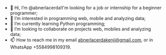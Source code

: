- 👋 Hi, I’m @abnerlacerda!I'm looking for a job or internship for a beginner programmer;
- 👀 I’m interested in programming web, mobile and analyzing data;
- 🌱 I’m currently learning Python programming;
- 💞️ I’m looking to collaborate on projects web, mobiles and analyzing data;
- 📫 How to reach me in my email abnerlacerdakenji@gmail.com, or in WhatsApp +5584998109319.

<!---
abnerlacerda/abnerlacerda is a ✨ special ✨ repository because its `README.md` (this file) appears on your GitHub profile.
You can click the Preview link to take a look at your changes.
--->
